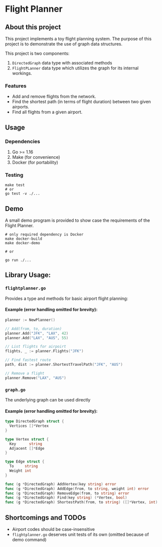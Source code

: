 # Flight Planner

## About this project

This project implements a toy flight planning system. The purpose of this project is to demonstrate the use of graph data structures.
 
This project is two components:
1. `DirectedGraph` data type with associated methods
2. `FlightPLanner` data type which utilizes the graph for its internal workings. 

### Features 
* Add and remove flights from the network.
* Find the shortest path (in terms of flight duration) between two given airports.
* Find all flights from a given airport.

## Usage

### Dependencies

1. Go >= 1.16 
2. Make (for convenience)
3. Docker (for portability) 

### Testing

```shell
make test
# or
go test -v ./...
```


## Demo 
A small demo program is provided to show case the requirements of the Flight Planner.
```shell
# only required dependency is Docker
make docker-build
make docker-demo

# or 

go run ./...
```

## Library Usage:

### `flightplanner.go`
Provides a type and methods for basic airport flight planning:
#### Example (error handling omitted for brevity):
```go
planner := NewPlanner()

// Add(from, to, duration)
planner.Add("JFK", "LAX", 42)
planner.Add("LAX", "AUS", 55)

// List flights for airpoirt
flights, _ := planner.Flights("JFK")

// Find fastest route
path, dist := planner.ShortestTravelPath("JFK", "AUS")

// Remove a flight
planner.Remove("LAX", "AUS")

```

### `graph.go`
The underlying graph can be used directly
#### Example (error handling omitted for brevity):
```go
type DirectedGraph struct {
  Vertices []*Vertex
}

type Vertex struct {
  Key      string
  Adjacent []*Edge
}

type Edge struct {
  To     string
  Weight int
}

func (g *DirectedGraph) AddVertex(key string) error 
func (g *DirectedGraph) AddEdge(from, to string, weight int) error 
func (g *DirectedGraph) RemoveEdge(from, to string) error 
func (g *DirectedGraph) Find(key string) (*Vertex, bool) 
func (g *DirectedGraph) ShortestPath(from, to string) ([]*Vertex, int)
```


## Shortcomings and TODOs
* Airport codes should be case-insensitive
* `flightplanner.go`  deserves unit tests of its own (omitted because of demo command)